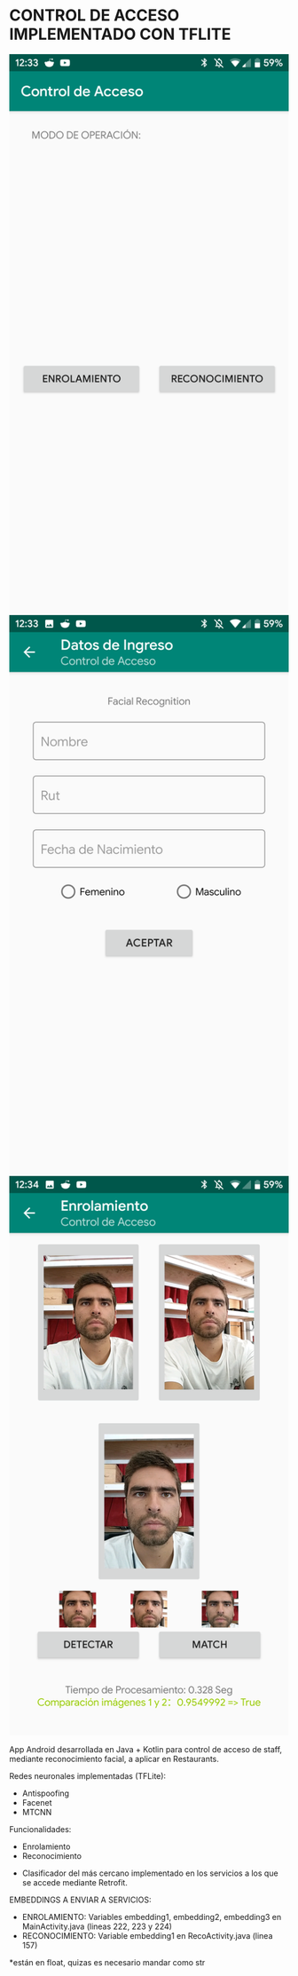 # CONTROL DE ACCESO IMPLEMENTADO CON TFLITE

![alt-text-1](sc1.png) ![alt-text-2](sc2.png)![alt-text-3](sc3.png)

App Android desarrollada en Java + Kotlin para control de acceso de staff, mediante reconocimiento facial, a aplicar en Restaurants.

Redes neuronales implementadas (TFLite):
- Antispoofing
- Facenet
- MTCNN

Funcionalidades:
- Enrolamiento
- Reconocimiento

* Clasificador del más cercano implementado en los servicios a los que se accede mediante Retrofit.

EMBEDDINGS A ENVIAR A SERVICIOS:

  - ENROLAMIENTO: Variables embedding1, embedding2, embedding3 en MainActivity.java (lineas 222, 223 y 224)
  - RECONOCIMIENTO: Variable embedding1 en RecoActivity.java (linea 157)

*están en float, quizas es necesario mandar como str
